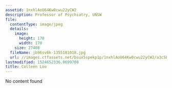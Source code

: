 ```yaml
---
assetid: 1nxhlAoU64Kw0cwu22yCW2
description: Professor of Psychiatry, UNSW
file:
  contentType: image/jpeg
  details:
    image:
      height: 170
      width: 170
    size: 27408
  fileName: jb96sv6k-1355101018.jpg
  url: //images.ctfassets.net/bsux5spekp1p/1nxhlAoU64Kw0cwu22yCW2/a3c5be4ddfb8ded249b331d004ade124/jb96sv6k-1355101018.jpg
lastmodified: 1524652336.0699708
title: Colleen Loo
---
```

No content found